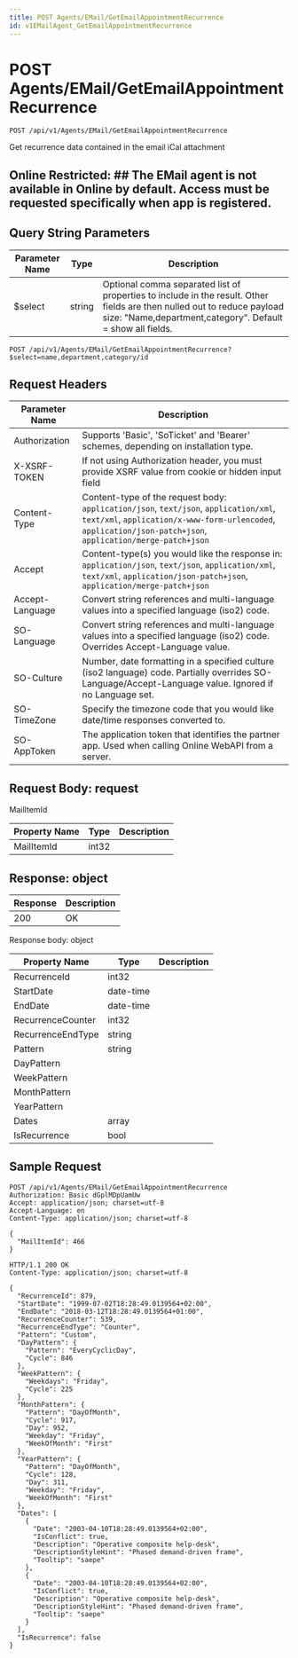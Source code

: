 ```yaml
---
title: POST Agents/EMail/GetEmailAppointmentRecurrence
id: v1EMailAgent_GetEmailAppointmentRecurrence
---
```


# POST Agents/EMail/GetEmailAppointmentRecurrence

```http
POST /api/v1/Agents/EMail/GetEmailAppointmentRecurrence
```

Get recurrence data contained in the email iCal attachment



## Online Restricted: ## The EMail agent is not available in Online by default. Access must be requested specifically when app is registered.





## Query String Parameters

| Parameter Name | Type |  Description |
|----------------|------|--------------|
| $select | string |  Optional comma separated list of properties to include in the result. Other fields are then nulled out to reduce payload size: "Name,department,category". Default = show all fields. |

```http
POST /api/v1/Agents/EMail/GetEmailAppointmentRecurrence?$select=name,department,category/id
```


## Request Headers

| Parameter Name | Description |
|----------------|-------------|
| Authorization  | Supports 'Basic', 'SoTicket' and 'Bearer' schemes, depending on installation type. |
| X-XSRF-TOKEN   | If not using Authorization header, you must provide XSRF value from cookie or hidden input field |
| Content-Type | Content-type of the request body: `application/json`, `text/json`, `application/xml`, `text/xml`, `application/x-www-form-urlencoded`, `application/json-patch+json`, `application/merge-patch+json` |
| Accept         | Content-type(s) you would like the response in: `application/json`, `text/json`, `application/xml`, `text/xml`, `application/json-patch+json`, `application/merge-patch+json` |
| Accept-Language | Convert string references and multi-language values into a specified language (iso2) code. |
| SO-Language | Convert string references and multi-language values into a specified language (iso2) code. Overrides Accept-Language value. |
| SO-Culture | Number, date formatting in a specified culture (iso2 language) code. Partially overrides SO-Language/Accept-Language value. Ignored if no Language set. |
| SO-TimeZone | Specify the timezone code that you would like date/time responses converted to. |
| SO-AppToken | The application token that identifies the partner app. Used when calling Online WebAPI from a server. |

## Request Body: request  

MailItemId 

| Property Name | Type |  Description |
|----------------|------|--------------|
| MailItemId | int32 |  |


## Response: object



| Response | Description |
|----------------|-------------|
| 200 | OK |

Response body: object

| Property Name | Type |  Description |
|----------------|------|--------------|
| RecurrenceId | int32 |  |
| StartDate | date-time |  |
| EndDate | date-time |  |
| RecurrenceCounter | int32 |  |
| RecurrenceEndType | string |  |
| Pattern | string |  |
| DayPattern |  |  |
| WeekPattern |  |  |
| MonthPattern |  |  |
| YearPattern |  |  |
| Dates | array |  |
| IsRecurrence | bool |  |

## Sample Request

```http!
POST /api/v1/Agents/EMail/GetEmailAppointmentRecurrence
Authorization: Basic dGplMDpUamUw
Accept: application/json; charset=utf-8
Accept-Language: en
Content-Type: application/json; charset=utf-8

{
  "MailItemId": 466
}
```

```http_
HTTP/1.1 200 OK
Content-Type: application/json; charset=utf-8

{
  "RecurrenceId": 879,
  "StartDate": "1999-07-02T18:28:49.0139564+02:00",
  "EndDate": "2018-03-12T18:28:49.0139564+01:00",
  "RecurrenceCounter": 539,
  "RecurrenceEndType": "Counter",
  "Pattern": "Custom",
  "DayPattern": {
    "Pattern": "EveryCyclicDay",
    "Cycle": 846
  },
  "WeekPattern": {
    "Weekdays": "Friday",
    "Cycle": 225
  },
  "MonthPattern": {
    "Pattern": "DayOfMonth",
    "Cycle": 917,
    "Day": 952,
    "Weekday": "Friday",
    "WeekOfMonth": "First"
  },
  "YearPattern": {
    "Pattern": "DayOfMonth",
    "Cycle": 128,
    "Day": 311,
    "Weekday": "Friday",
    "WeekOfMonth": "First"
  },
  "Dates": [
    {
      "Date": "2003-04-10T18:28:49.0139564+02:00",
      "IsConflict": true,
      "Description": "Operative composite help-desk",
      "DescriptionStyleHint": "Phased demand-driven frame",
      "Tooltip": "saepe"
    },
    {
      "Date": "2003-04-10T18:28:49.0139564+02:00",
      "IsConflict": true,
      "Description": "Operative composite help-desk",
      "DescriptionStyleHint": "Phased demand-driven frame",
      "Tooltip": "saepe"
    }
  ],
  "IsRecurrence": false
}
```